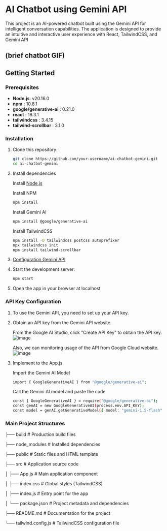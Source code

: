 # AI Chatbot using Gemini API

This project is an AI-powered chatbot built using the Gemini API for intelligent conversation capabilities. The application is designed to provide an intuitive and interactive user experience with React, TailwindCSS, and Gemini API

(brief chatbot GIF)
---

## Getting Started

### Prerequisites

- **Node.js**: v20.16.0
- **npm** : 10.8.1
- **google/generative-ai** : 0.21.0
- **react** : 18.3.1
- **tailwindcss** : 3.4.15
- **tailwind-scrollbar** : 3.1.0

### Installation

1. Clone this repository:
   ```bash
   git clone https://github.com/your-username/ai-chatbot-gemini.git
   cd ai-chatbot-gemini
2. Install dependencies

   Install [Node.js](https://nodejs.org)
   
   Install NPM
   ```bash
   npm install
   ```
   Install Gemini AI
   ```bash
   npm install @google/generative-ai
   ```
   Install TailwindCSS
   ```bash
   npm install -D tailwindcss postcss autoprefixer
   npx tailwindcss init
   npm install tailwind-scrollbar
   
4. [Configuration Gemini API ](#API-Key-Configuration)
5. Start the development server:
   ```bash
   npm start
6. Open the app in your browser at localhost

### API Key Configuration
1. To use the Gemini API, you need to set up your API key.
2. Obtain an API key from the Gemini API website.

   From the Google AI Studio, click "Create API Key" to obtain the API key.
   ![image](https://github.com/user-attachments/assets/f025ae4d-fe8c-48a6-8c53-d989e8ef2afb)

   Also, we can monitoring usage of the API from Google Cloud website.
   ![image](https://github.com/user-attachments/assets/db5540e9-89f2-4433-a4f7-9e76c0facb4c)


4. Implement to the App.js

   Import the Gemini AI Model
   ```bash
   import { GoogleGenerativeAI } from "@google/generative-ai";
   ```
   Call the Gemini AI model and paste the code
   ```bash
   const { GoogleGenerativeAI } = require("@google/generative-ai");
   const genAI = new GoogleGenerativeAI(process.env.API_KEY);
   const model = genAI.getGenerativeModel({ model: "gemini-1.5-flash" });

### Main Project Structures
├── build # Production build files 

├── node_modules # Installed dependencies

├── public # Static files and HTML template

├── src # Application source code

   │   ├── App.js # Main application component

   │   ├── index.css # Global styles (TailwindCSS)

   │   ├── index.js # Entry point for the app

│   └── package.json # Project metadata and dependencies

├── README.md # Documentation for the project

└── tailwind.config.js # TailwindCSS configuration file

